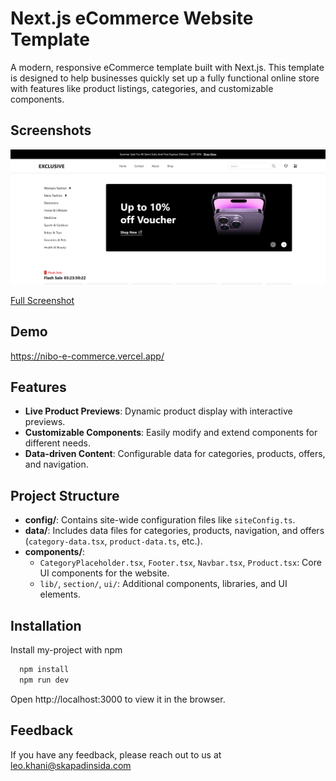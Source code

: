 # Next.js eCommerce Website Template

A modern, responsive eCommerce template built with Next.js. This template is designed to help businesses quickly set up a fully functional online store with features like product listings, categories, and customizable components.

## Screenshots

![App Screenshot](/public/screenshot.png)

[Full Screenshot](public/screenshot-full.png)

## Demo

https://nibo-e-commerce.vercel.app/

## Features

- **Live Product Previews**: Dynamic product display with interactive previews.
- **Customizable Components**: Easily modify and extend components for different needs.
- **Data-driven Content**: Configurable data for categories, products, offers, and navigation.

## Project Structure

- **config/**: Contains site-wide configuration files like `siteConfig.ts`.
- **data/**: Includes data files for categories, products, navigation, and offers (`category-data.tsx`, `product-data.ts`, etc.).
- **components/**:
  - `CategoryPlaceholder.tsx`, `Footer.tsx`, `Navbar.tsx`, `Product.tsx`: Core UI components for the website.
  - `lib/`, `section/`, `ui/`: Additional components, libraries, and UI elements.

## Installation

Install my-project with npm

```bash
  npm install
  npm run dev
```

Open http://localhost:3000 to view it in the browser.

## Feedback

If you have any feedback, please reach out to us at leo.khani@skapadinsida.com

